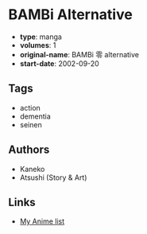 # BAMBi Alternative

-   **type**: manga
-   **volumes**: 1
-   **original-name**: BAMBi 零 alternative
-   **start-date**: 2002-09-20

## Tags

-   action
-   dementia
-   seinen

## Authors

-   Kaneko
-   Atsushi (Story & Art)

## Links

-   [My Anime list](https://myanimelist.net/manga/23012/BAMBi_Alternative)
